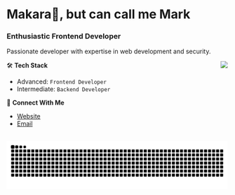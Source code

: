 # Makara👋, but can call me Mark
### Enthusiastic Frontend Developer

Passionate developer with expertise in web development and security.

<img align="right" style="margin-left: 50px;" height="150" src="https://media.tenor.com/GVbLnw73qD8AAAAi/dancing-duck-karlo.gif" />

🛠️ **Tech Stack**
- Advanced: `Frontend Developer`
- Intermediate: `Backend Developer`

🤝 **Connect With Me**
- [Website](https://phuoymakara.vercel.app/)
- [Email](mailto:phuoymakara@gmail.com)
  
<br clear="both">

<img src="https://raw.githubusercontent.com/only-mar/only-mar/output/snake.svg" alt="Snake animation" />

###
